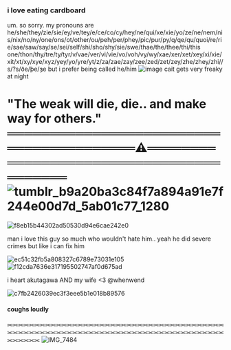 ### i love eating cardboard

um. so sorry. my pronouns are he/she/they/zie/sie/ey/ve/tey/e/ce/co/cy/hey/ne/qui/xe/xie/yo/ze/ne/nem/nis/nix/no/ny/one/ons/ot/other/ou/peh/per/phey/pic/pur/py/q/qe/qu/quoi/re/rie/sae/saw/say/se/sei/self/shi/sho/shy/sie/swe/thae/the/thee/thi/this one/thon/thy/tre/ty/tyr/v/vae/ver/vi/vie/vo/voh/vy/wy/xae/xer/xet/xey/xi/xie/xit/xt/xy/xye/xyz/yey/yo/yre/yt/z/za/zae/zay/zee/zed/zet/zey/zhe/zhey/zhi//s/?s/ðe/þe/ȝe but i prefer being called he/him
![image](https://github.com/user-attachments/assets/196c2c4d-80eb-4c79-8a9b-88c04539c452)
cait gets very freaky at night

# "The weak will die, die.. and make way for others." ════════════════════════════════════════⚠︎════════════════════════════════════════![tumblr_b9a20ba3c84f7a894a91e7f244e00d7d_5ab01c77_1280](https://github.com/user-attachments/assets/f42cc41f-e465-4699-97c7-d32f985a173c)


![f8eb15b44302ad50530d94e6cae242e0](https://github.com/user-attachments/assets/d4e968a3-41cf-4a48-89e5-0f580699fc4a)

man i love this guy so much who wouldn't hate him.. yeah he did severe crimes but like i can fix him

![ec51c32fb5a808327c6789e73031e105](https://github.com/user-attachments/assets/2d9924ee-9ab2-4e5e-8d6a-e87ba7c45659)
![f12cda7636e317195502747af0d675ad](https://github.com/user-attachments/assets/5698733b-51c0-4770-8fa3-9822f1e2b2a4)

i heart akutagawa
AND my wife <3 @whenwend

![c7fb2426039ec3f3eee5b1e018b89576](https://github.com/user-attachments/assets/cd87967f-dfcf-42a1-a773-a7eb19f40a5a)

#### coughs loudly

⫘⫘⫘⫘⫘⫘⫘⫘⫘⫘⫘⫘⫘⫘⫘⫘⫘⫘⫘⫘⫘⫘⫘⫘⫘⫘⫘⫘⫘⫘⫘⫘⫘⫘⫘⫘⫘⫘⫘⫘⫘⫘⫘⫘⫘⫘⫘⫘⫘⫘⫘⫘⫘⫘⫘⫘⫘⫘⫘⫘⫘⫘⫘⫘⫘⫘⫘⫘⫘⫘⫘⫘⫘⫘⫘⫘⫘⫘⫘⫘⫘⫘⫘⫘⫘⫘
![IMG_7484](https://github.com/user-attachments/assets/d2e68b43-611e-4e00-a165-caaafd79bf4a)
